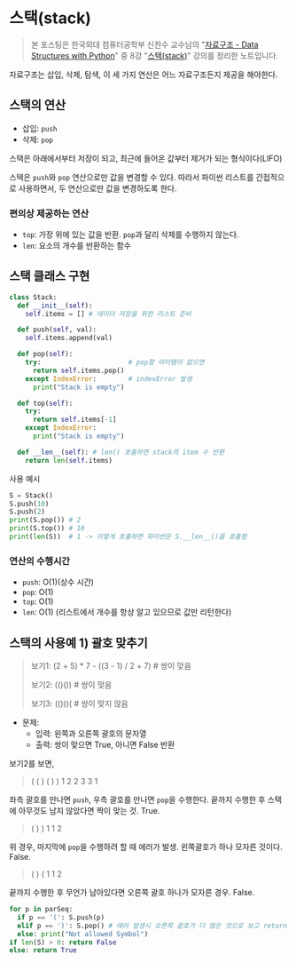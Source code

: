 # 스택(stack)

> 본 포스팅은 한국외대 컴퓨터공학부 신찬수 교수님의 "[자료구조 - Data Structures with Python](https://www.youtube.com/playlist?list=PLsMufJgu5933ZkBCHS7bQTx0bncjwi4PK)" 중 8강 "[스택(stack)](https://youtube.com/watch?v=OzFXiukhv8o)" 강의를 정리한 노트입니다.

자료구조는 삽입, 삭제, 탐색, 이 세 가지 연산은 어느 자료구조든지 제공을 해야한다.

## 스택의 연산

- 삽입: `push`
- 삭제: `pop`

스택은 아래에서부터 저장이 되고, 최근에 들어온 값부터 제거가 되는 형식이다(LIFO)

스택은 `push`와 `pop` 연산으로만 값을 변경할 수 있다. 따라서 파이썬 리스트를 간접적으로 사용하면서, 두 연산으로만 값을 변경하도록 한다.

### 편의상 제공하는 연산

- `top`: 가장 위에 있는 값을 반환. `pop`과 달리 삭제를 수행하지 않는다.
- `len`: 요소의 개수를 반환하는 함수

## 스택 클래스 구현

```py
class Stack:
  def __init__(self):
    self.items = [] # 데이터 저장을 위한 리스트 준비

  def push(self, val):
    self.items.append(val)

  def pop(self):
    try:                      # pop할 아이템이 없으면
      return self.items.pop()
    except IndexError:        # indexError 발생
      print("Stack is empty")

  def top(self):
    try:
      return self.items[-1]
    except IndexError:
      print("Stack is empty")

  def __len__(self): # len() 호출하면 stack의 item 수 반환
    return len(self.items)
```

사용 예시

```py
S = Stack()
S.push(10)
S.push(2)
print(S.pop()) # 2
print(S.top()) # 10
print(len(S))  # 1 -> 이렇게 호출하면 파이썬은 S.__len__()을 호출함
```

### 연산의 수행시간

- `push`: O(1)(상수 시간)
- `pop`: O(1)
- `top`: O(1)
- `len`: O(1) (리스트에서 개수를 항상 알고 있으므로 값만 리턴한다)

## 스택의 사용예 1) 괄호 맞추기

> 보기1: (2 + 5) * 7 - ((3 - 1) / 2 + 7) # 쌍이 맞음
>
> 보기2: (()()) # 쌍이 맞음
>
> 보기3: (()))( # 쌍이 맞지 않음

- 문제:
  - 입력: 왼쪽과 오른쪽 괄호의 문자열
  - 출력: 쌍이 맞으면 True, 아니면 False 반환

보기2를 보면,

> ( ( )  ( ) )
> 1 2 2  3 3 1

좌측 괄호를 만나면 `push`, 우측 괄호를 만나면 `pop`을 수행한다. 끝까지 수행한 후 스택에 아무것도 남지 않았다면 짝이 맞는 것. True.

> ( ) )
> 1 1 2

위 경우, 마지막에 `pop`을 수행하려 할 때 에러가 발생. 왼쪽괄호가 하나 모자른 것이다. False.

> ( ) (
> 1 1 2

끝까지 수행한 후 무언가 남아있다면 오른쪽 괄호 하나가 모자른 경우. False.

```py
for p in parSeq:
  if p == '(': S.push(p)
  elif p == ')': S.pop() # 에러 발생시 오른쪽 괄호가 더 많은 것으로 보고 return False
  else: print("Not allowed Symbol")
if len(S) > 0: return False
else: return True
```
